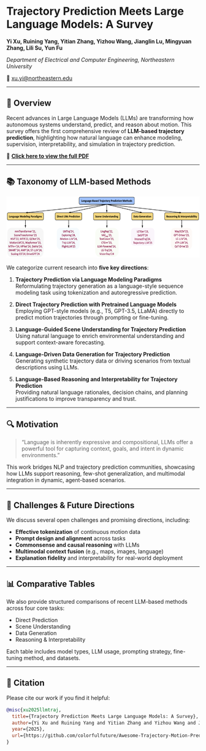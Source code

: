 # Trajectory Prediction Meets Large Language Models: A Survey

**Yi Xu, Ruining Yang, Yitian Zhang, Yizhou Wang, Jianglin Lu, Mingyuan Zhang, Lili Su, Yun Fu**

*Department of Electrical and Computer Engineering, Northeastern University*  

📧 xu.yi@northeastern.edu 

---

## 📝 Overview

Recent advances in Large Language Models (LLMs) are transforming how autonomous systems understand, predict, and reason about motion. This survey offers the first comprehensive review of **LLM-based trajectory prediction**, highlighting how natural language can enhance modeling, supervision, interpretability, and simulation in trajectory prediction.

📄 **[Click here to view the full PDF](./LLM_Traj_Survey.pdf)**

---

## 📚 Taxonomy of LLM-based Methods
<div align="center">
  <img src="taxonomy.png" width="1000px" height="160px">
</div>

We categorize current research into **five key directions**:

1. **Trajectory Prediction via Language Modeling Paradigms**  
   Reformulating trajectory generation as a language-style sequence modeling task using tokenization and autoregressive prediction.

2. **Direct Trajectory Prediction with Pretrained Language Models**  
   Employing GPT-style models (e.g., T5, GPT-3.5, LLaMA) directly to predict motion trajectories through prompting or fine-tuning.

3. **Language-Guided Scene Understanding for Trajectory Prediction**  
   Using natural language to enrich environmental understanding and support context-aware forecasting.

4. **Language-Driven Data Generation for Trajectory Prediction**  
   Generating synthetic trajectory data or driving scenarios from textual descriptions using LLMs.

5. **Language-Based Reasoning and Interpretability for Trajectory Prediction**  
   Providing natural language rationales, decision chains, and planning justifications to improve transparency and trust.


---

## 🔍 Motivation

> “Language is inherently expressive and compositional, LLMs offer a powerful tool for capturing context, goals, and intent in dynamic environments.”

This work bridges NLP and trajectory prediction communities, showcasing how LLMs support reasoning, few-shot generalization, and multimodal integration in dynamic, agent-based scenarios.

---

## 🚧 Challenges & Future Directions

We discuss several open challenges and promising directions, including:

- **Effective tokenization** of continuous motion data
- **Prompt design and alignment** across tasks
- **Commonsense and causal reasoning** with LLMs
- **Multimodal context fusion** (e.g., maps, images, language)
- **Explanation fidelity** and interpretability for real-world deployment

---

## 📊 Comparative Tables

We also provide structured comparisons of recent LLM-based methods across four core tasks:
- Direct Prediction
- Scene Understanding
- Data Generation
- Reasoning & Interpretability

Each table includes model types, LLM usage, prompting strategy, fine-tuning method, and datasets.

---

## 📁 Citation

Please cite our work if you find it helpful:
```bibtex
@misc{xu2025llmtraj,
  title={Trajectory Prediction Meets Large Language Models: A Survey},
  author={Yi Xu and Ruining Yang and Yitian Zhang and Yizhou Wang and Jianglin Lu and Mingyuan Zhang and Lili Su and Yun Fu},
  year={2025},
  url={https://github.com/colorfulfuture/Awesome-Trajectory-Motion-Prediction-Papers}
}
